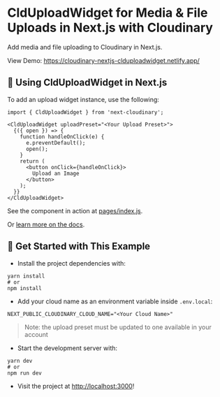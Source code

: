 # CldUploadWidget for Media & File Uploads in Next.js with Cloudinary

Add media and file uploading to Cloudinary in Next.js.

View Demo: <https://cloudinary-nextjs-clduploadwidget.netlify.app/>

## 🧰 Using CldUploadWidget in Next.js

To add an upload widget instance, use the following:

```
import { CldUploadWidget } from 'next-cloudinary';

<CldUploadWidget uploadPreset="<Your Upload Preset>">
  {({ open }) => {
    function handleOnClick(e) {
      e.preventDefault();
      open();
    }
    return (
      <button onClick={handleOnClick}>
        Upload an Image
      </button>
    );
  }}
</CldUploadWidget>
```

See the component in action at [pages/index.js](pages/index.js).

Or [learn more on the docs](https://next-cloudinary.spacejelly.dev/components/clduploadwidget/basic-usage).

## 🚀 Get Started with This Example

* Install the project dependencies with:

```
yarn install
# or
npm install
```

* Add your cloud name as an environment variable inside `.env.local`:

```
NEXT_PUBLIC_CLOUDINARY_CLOUD_NAME="<Your Cloud Name>"
```

> Note: the upload preset must be updated to one available in your account

* Start the development server with:

```
yarn dev
# or
npm run dev
```

* Visit the project at <http://localhost:3000>!
